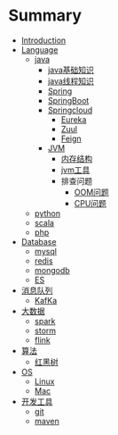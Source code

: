 # Summary

* [Introduction](README.md)
* [Language]()
	* [java]()
		* [java基础知识](java_base.md)
		* [java线程知识](java_thread.md)
		* [Spring]()
		* [SpringBoot]()
		* [Springcloud]()
			* [Eureka]()
			* [Zuul]()
			* [Feign]()  
		* [JVM]()
			* [内存结构]()
			* [jvm工具]()
			* 排查问题
				* [OOM问题]()
				* [CPU问题]()   
	* [python]()
	* [scala]()
	* [php]() 
* [Database]()
	* [mysql]()
	* [redis]()
	* [mongodb]()
	* [ES]()
* [消息队列]()
	* [KafKa]() 	
* [大数据]()
	* [spark]()
	* [storm]()
	* [flink]()
* [算法]()
	* [红黑树]() 
* [OS]()
	* [Linux]()
	* [Mac]() 
* [开发工具]()
	* [git]()
	* [maven]()


